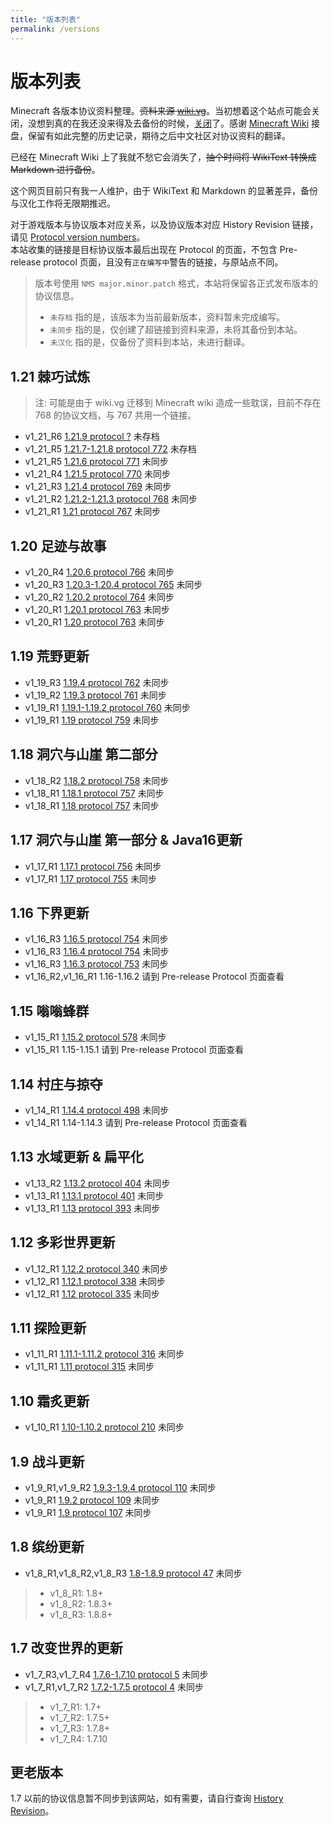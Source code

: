 ```yaml
---
title: "版本列表"
permalink: /versions
---
```


# 版本列表

Minecraft 各版本协议资料整理。~~资料来源 [wiki.vg](https://wiki.vg/Protocol)~~。当初想着这个站点可能会关闭，没想到真的在我还没来得及去备份的时候，[关闭](https://tkte.ch/articles/2024/11/11/sunsetting.html)了。感谢 [Minecraft Wiki](https://minecraft.wiki/w/Minecraft_Wiki:Projects/wiki.vg_merge#Project_pages) 接盘，保留有如此完整的历史记录，期待之后中文社区对协议资料的翻译。

已经在 Minecraft Wiki 上了我就不愁它会消失了，~~抽个时间将 WikiText 转换成 Markdown 进行备份~~。

这个网页目前只有我一人维护，由于 WikiText 和 Markdown 的显著差异，备份与汉化工作将无限期推迟。

对于游戏版本与协议版本对应关系，以及协议版本对应 History Revision 链接，请见 [Protocol version numbers](https://minecraft.wiki/w/Minecraft_Wiki:Projects/wiki.vg_merge/Protocol_version_numbers)。  
本站收集的链接是目标协议版本最后出现在 Protocol 的页面，不包含 Pre-release protocol 页面，且没有`正在编写中`警告的链接，与原站点不同。

> 版本号使用 `NMS major.minor.patch` 格式，本站将保留各正式发布版本的协议信息。
>
> + `未存档` 指的是，该版本为当前最新版本，资料暂未完成编写。
> + `未同步` 指的是，仅创建了超链接到资料来源，未将其备份到本站。
> + `未汉化` 指的是，仅备份了资料到本站，未进行翻译。

## 1.21 棘巧试炼

> 注: 可能是由于 wiki.vg 迁移到 Minecraft wiki 造成一些耽误，目前不存在 768 的协议文档，与 767 共用一个链接。

+ v1_21_R6 [1.21.9 protocol ?](https://minecraft.wiki/w/Java_Edition_protocol/Packets) 未存档
+ v1_21_R5 [1.21.7-1.21.8 protocol 772](https://minecraft.wiki/w/Java_Edition_protocol/Packets) 未存档
+ v1_21_R5 [1.21.6 protocol 771](https://minecraft.wiki/w/Java_Edition_protocol/Packets?oldid=3035756) 未同步
+ v1_21_R4 [1.21.5 protocol 770](https://minecraft.wiki/w/Java_Edition_protocol/Packets?oldid=2992295) 未同步
+ v1_21_R3 [1.21.4 protocol 769](https://minecraft.wiki/w/Java_Edition_protocol/Packets?oldid=2938097) 未同步
+ v1_21_R2 [1.21.2-1.21.3 protocol 768](https://minecraft.wiki/w/Java_Edition_protocol/Packets?oldid=2789623) 未同步
+ v1_21_R1 [1.21 protocol 767](https://minecraft.wiki/w/Java_Edition_protocol/Packets?oldid=2789623) 未同步

## 1.20 足迹与故事

+ v1_20_R4 [1.20.6 protocol 766](https://minecraft.wiki/w/Java_Edition_protocol/Packets?&oldid=2773290) 未同步
+ v1_20_R3 [1.20.3-1.20.4 protocol 765](https://minecraft.wiki/w/Java_Edition_protocol/Packets?oldid=2773281) 未同步
+ v1_20_R2 [1.20.2 protocol 764](https://minecraft.wiki/w/Java_Edition_protocol/Packets?oldid=2773142) 未同步
+ v1_20_R1 [1.20.1 protocol 763](https://minecraft.wiki/w/Java_Edition_protocol/Packets?oldid=2773082) 未同步
+ v1_20_R1 [1.20 protocol 763](https://minecraft.wiki/w/Java_Edition_protocol/Packets?oldid=2773031) 未同步

## 1.19 荒野更新

+ v1_19_R3 [1.19.4 protocol 762](https://minecraft.wiki/w/Java_Edition_protocol/Packets?oldid=2773029) 未同步
+ v1_19_R2 [1.19.3 protocol 761](https://minecraft.wiki/w/Java_Edition_protocol/Packets?oldid=2773017) 未同步
+ v1_19_R1 [1.19.1-1.19.2 protocol 760](https://minecraft.wiki/w/Java_Edition_protocol/Packets?oldid=2772948) 未同步
+ v1_19_R1 [1.19 protocol 759](https://minecraft.wiki/w/Java_Edition_protocol/Packets?oldid=2772904) 未同步

## 1.18 洞穴与山崖 第二部分

+ v1_18_R2 [1.18.2 protocol 758](https://minecraft.wiki/w/Java_Edition_protocol/Packets?oldid=2772783) 未同步
+ v1_18_R1 [1.18.1 protocol 757](https://minecraft.wiki/w/Java_Edition_protocol/Packets?oldid=2772764) 未同步
+ v1_18_R1 [1.18 protocol 757](https://minecraft.wiki/w/Java_Edition_protocol/Packets?oldid=2772742) 未同步

## 1.17 洞穴与山崖 第一部分 & Java16更新

+ v1_17_R1 [1.17.1 protocol 756](https://minecraft.wiki/w/Java_Edition_protocol/Packets?oldid=2772734) 未同步
+ v1_17_R1 [1.17 protocol 755](https://minecraft.wiki/w/Java_Edition_protocol/Packets?oldid=2772685) 未同步

## 1.16 下界更新

+ v1_16_R3 [1.16.5 protocol 754](https://minecraft.wiki/w/Java_Edition_protocol/Packets?oldid=2772656) 未同步
+ v1_16_R3 [1.16.4 protocol 754](https://minecraft.wiki/w/Java_Edition_protocol/Packets?oldid=2772586) 未同步
+ v1_16_R3 [1.16.3 protocol 753](https://minecraft.wiki/w/Java_Edition_protocol/Packets?oldid=2772553) 未同步
+ v1_16_R2,v1_16_R1 1.16-1.16.2 请到 Pre-release Protocol 页面查看

## 1.15 嗡嗡蜂群

+ v1_15_R1 [1.15.2 protocol 578](https://minecraft.wiki/w/Java_Edition_protocol/Packets?oldid=2772535) 未同步
+ v1_15_R1 1.15-1.15.1 请到 Pre-release Protocol 页面查看

## 1.14 村庄与掠夺

+ v1_14_R1 [1.14.4 protocol 498](https://minecraft.wiki/w/Java_Edition_protocol/Packets?oldid=2772494) 未同步
+ v1_14_R1 1.14-1.14.3 请到 Pre-release Protocol 页面查看

## 1.13 水域更新 & 扁平化

+ v1_13_R2 [1.13.2 protocol 404](https://minecraft.wiki/w/Java_Edition_protocol/Packets?oldid=2772458) 未同步
+ v1_13_R1 [1.13.1 protocol 401](https://minecraft.wiki/w/Java_Edition_protocol/Packets?oldid=2772415) 未同步
+ v1_13_R1 [1.13 protocol 393](https://minecraft.wiki/w/Java_Edition_protocol/Packets?oldid=2772386) 未同步

## 1.12 多彩世界更新

+ v1_12_R1 [1.12.2 protocol 340](https://minecraft.wiki/w/Java_Edition_protocol/Packets?oldid=2772385) 未同步
+ v1_12_R1 [1.12.1 protocol 338](https://minecraft.wiki/w/Java_Edition_protocol/Packets?oldid=2772349) 未同步
+ v1_12_R1 [1.12 protocol 335](https://minecraft.wiki/w/Java_Edition_protocol/Packets?oldid=2772338) 未同步

## 1.11 探险更新

+ v1_11_R1 [1.11.1-1.11.2 protocol 316](https://minecraft.wiki/w/Java_Edition_protocol/Packets?oldid=2772298) 未同步
+ v1_11_R1 [1.11 protocol 315](https://minecraft.wiki/w/Java_Edition_protocol/Packets?oldid=2772287) 未同步

## 1.10 霜炙更新

+ v1_10_R1 [1.10-1.10.2 protocol 210](https://minecraft.wiki/w/Java_Edition_protocol/Packets?oldid=2772260) 未同步

## 1.9 战斗更新

+ v1_9_R1,v1_9_R2 [1.9.3-1.9.4 protocol 110](https://minecraft.wiki/w/Java_Edition_protocol/Packets?oldid=2772223) 未同步
+ v1_9_R1 [1.9.2 protocol 109](https://minecraft.wiki/w/Java_Edition_protocol/Packets?oldid=2772214) 未同步
+ v1_9_R1 [1.9 protocol 107](https://minecraft.wiki/w/Java_Edition_protocol/Packets?oldid=2772185) 未同步

## 1.8 缤纷更新

+ v1_8_R1,v1_8_R2,v1_8_R3 [1.8-1.8.9 protocol 47](https://minecraft.wiki/w/Java_Edition_protocol/Packets?oldid=2772100) 未同步

> - v1_8_R1: 1.8+
> - v1_8_R2: 1.8.3+
> - v1_8_R3: 1.8.8+

## 1.7 改变世界的更新

+ v1_7_R3,v1_7_R4 [1.7.6-1.7.10 protocol 5](https://minecraft.wiki/w/Java_Edition_protocol/Packets?oldid=2771654) 未同步
+ v1_7_R1,v1_7_R2 [1.7.2-1.7.5 protocol 4](https://minecraft.wiki/w/Java_Edition_protocol/Packets?oldid=2771322) 未同步

> - v1_7_R1: 1.7+
> - v1_7_R2: 1.7.5+
> - v1_7_R3: 1.7.8+
> - v1_7_R4: 1.7.10

## 更老版本

1.7 以前的协议信息暂不同步到该网站，如有需要，请自行查询 [History Revision](https://minecraft.wiki/w/Java_Edition_protocol/Packets?offset=20131029123800&limit=500&action=history)。
